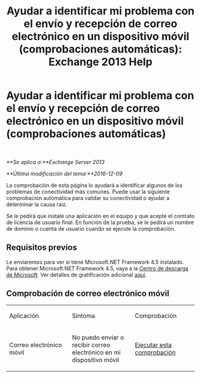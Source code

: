 ﻿---
title: 'Ayudar a identificar mi problema con el envío y recepción de correo electrónico en un dispositivo móvil (comprobaciones automáticas): Exchange 2013 Help'
TOCTitle: Ayudar a identificar mi problema con el envío y recepción de correo electrónico en un dispositivo móvil (comprobaciones automáticas)
ms:assetid: 7400a7c8-1e45-4e73-a642-b7d79d997462
ms:mtpsurl: https://technet.microsoft.com/es-es/library/Dn793610(v=EXCHG.150)
ms:contentKeyID: 62630015
ms.date: 05/22/2018
mtps_version: v=EXCHG.150
ms.translationtype: MT
---

# Ayudar a identificar mi problema con el envío y recepción de correo electrónico en un dispositivo móvil (comprobaciones automáticas)

 

_**Se aplica a:**Exchange Server 2013_

_**Última modificación del tema:**2016-12-09_

La comprobación de esta página lo ayudará a identificar algunos de los problemas de conectividad más comunes. Puede usar la siguiente comprobación automática para validar su conectividad o ayudar a determinar la causa raíz.

Se le pedirá que instale una aplicación en el equipo y que acepte el contrato de licencia de usuario final. En función de la prueba, se le pedirá un nombre de dominio o cuenta de usuario cuando se ejecute la comprobación.

## Requisitos previos

Le enviaremos para ver si tiene Microsoft.NET Framework 4.5 instalado. Para obtener Microsoft.NET Framework 4.5, vaya a la [Centro de descarga de Microsoft](https://www.microsoft.com/en-us/download/details.aspx?id=30653). Ver detalles de gratificación adicional [aquí](https://technet.microsoft.com/library/jj851141\(v=exchg.80\).aspx).

## Comprobación de correo electrónico móvil


<table>
<colgroup>
<col style="width: 33%" />
<col style="width: 33%" />
<col style="width: 33%" />
</colgroup>
<tbody>
<tr class="odd">
<td><p>Aplicación</p></td>
<td><p>Síntoma</p></td>
<td><p>Comprobación</p></td>
</tr>
<tr class="even">
<td><p>Correo electrónico móvil</p></td>
<td><p>No puedo enviar o recibir correo electrónico en mi dispositivo móvil</p></td>
<td><p><a href="https://go.microsoft.com/fwlink/?linkid=313774">Ejecutar esta comprobación</a></p></td>
</tr>
</tbody>
</table>

